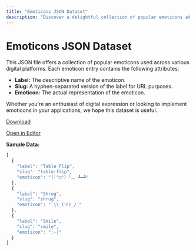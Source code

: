 ```yaml
---
title: "Emoticons JSON Dataset"
description: "Discover a delightful collection of popular emoticons at JSONLint.com. This dataset captures the essence of digital expression, providing labels, slugs, and the emoticons themselves in one encompassing JSON file."
---
```


# Emoticons JSON Dataset

This JSON file offers a collection of popular emoticons used across various digital platforms. Each emoticon entry contains the following attributes:

- **Label:** The descriptive name of the emoticon.
- **Slug:** A hyphen-separated version of the label for URL purposes.
- **Emoticon:** The actual representation of the emoticon.

Whether you're an enthusiast of digital expression or looking to implement emoticons in your applications, we hope this dataset is useful.

[Download](/datasets/emoticons.json)

[Open in Editor](/?url=%%NEXT_PUBLIC_BASE_URL%%/datasets/emoticons.json)

**Sample Data:**

```javascript
[
  {
    "label": "Table Flip",
    "slug": "table-flip",
    "emoticon": "(╯°□°）╯︵ ┻━┻"
  },
  {
    "label": "Shrug",
    "slug": "shrug",
    "emoticon": "¯\\_(ツ)_/¯"
  },
  {
    "label": "Smile",
    "slug": "smile",
    "emoticon": ":-)"
  }
]
```